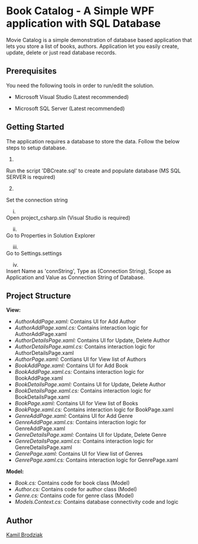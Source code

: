 # Book Catalog - A Simple WPF application with SQL Database

Movie Catalog is a simple demonstration of database based application that
lets you store a list of books, authors. Application let you easily create, update, delete or just read 
database records.


## **Prerequisites**

You need the following tools in order to run/edit the solution.

- Microsoft Visual Studio (Latest recommended)

- Microsoft SQL Server (Latest recommended)

## **Getting Started**

The application requires a database to store the data. Follow the below
steps to setup database. 

1.      
Run the script 'DBCreate.sql' to create and
populate database (MS SQL SERVER is required)

2.      
Set the connection string

&ensp;&ensp;  i.        
  Open project_csharp.sln (Visual Studio is required)

&ensp;&ensp;  ii.      
  Go to Properties in Solution Explorer

&ensp;&ensp;  iii.     
  Go to Settings.settings

&ensp;&ensp;  iv.    
  Insert Name as 'connString', Type as (Connection String), Scope as Application and Value as Connection String of Database.

## **Project Structure**

**View:**

- *AuthorAddPage.xaml:* Contains UI for Add Author
- *AuthorAddPage.xaml.cs:* Contains interaction logic for AuthorAddPage.xaml
- *AuthorDetailsPage.xaml:* Contains UI for Update, Delete Author
- *AuthorDetailsPage.xaml.cs:* Contains interaction logic for AuthorDetailsPage.xaml
- *AuthorPage.xaml:* Contians UI for View list of Authors
- *BookAddPage.xaml:* Contains UI for Add Book
- *BookAddPage.xaml.cs:* Contains interaction logic for BookAddPage.xaml
- *BookDetailsPage.xaml:* Contains UI for Update, Delete Author
- *BookDetailsPage.xaml.cs:* Contains interaction logic for BookDetailsPage.xaml
- *BookPage.xaml:* Contains UI for View list of Books
- *BookPage.xaml.cs:* Contains interaction logic for BookPage.xaml
- *GenreAddPage.xaml:* Contains UI for Add Genre
- *GenreAddPage.xaml.cs:* Contains interaction logic for GenreAddPage.xaml
- *GenreDetailsPage.xaml:* Contains UI for Update, Delete Genre
- *GenreDetailsPage.xaml.cs:* Contains interaction logic for GenreDetailsPage.xaml
- *GenrePage.xaml:* Contains UI for View list of Genres
- *GenrePage.xaml.cs:* Contains interaction logic for GenrePage.xaml

**Model:**

- *Book.cs:* Contains code for book class (Model)
- *Author.cs:* Contains code for author class (Model)
- *Genre.cs:* Contains code for genre class (Model)
- *Models.Context.cs:* Contains database connectivity code and logic

## **Author**

[Kamil Brodziak](https://www.linkedin.com/in/kamil98brodziak/)